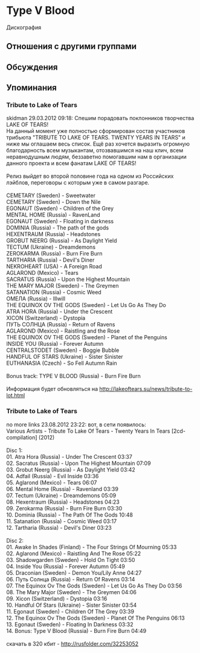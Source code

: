 # Type V Blood

Дискография

## Отношения с другими группами


## Обсуждения


## Упоминания

### Tribute to Lake of Tears

skidman 29.03.2012 09:18:
Спешим порадовать поклонников творчества LAKE OF TEARS!<BR>На данный момент уже полностью сформирован состав участников трибьюта "TRIBUTE TO LAKE OF TEARS. TWENTY YEARS IN TEARS" и ниже мы оглашаем весь список. Ещё раз хочется выразить огромную благодарность всем музыкантам, отозвавшимся на наш клич, всем неравнодушным людям, беззаветно помогавшим нам в организации данного проекта и всем фанатам LAKE OF TEARS!<BR><BR>Релиз выйдет во второй половине года на одном из Российских лэйблов, переговоры с которым уже в самом разгаре.<BR><BR>CEMETARY (Sweden) - Sweetwater<BR>CEMETARY (Sweden) - Down the Nile<BR>EGONAUT (Sweden) - Children of the Grey<BR>MENTAL HOME (Russia) - RavenLand<BR>EGONAUT (Sweden) - Floating in darkness<BR>DOMINIA (Russia) - The path of the gods<BR>HEXENTRAUM (Russia) - Headstones<BR>GROBUT NEERG (Russia) - As Daylight Yield<BR>TECTUM (Ukraine) - Dreamdemons<BR>ZEROKARMA (Russia) - Burn Fire Burn<BR>TARTHARIA (Russia) - Devil's Diner<BR>NEKROHEART (USA) - A Foreign Road<BR>AGLAROND (Mexico) - Tears<BR>SACRATUS (Russia) - Upon the Highest Mountain<BR>THE MARY MAJOR (Sweden) - The Greymen<BR>SATANATION (Russia) - Cosmic Weed<BR>ОМЕЛА (Russia) - Illwill<BR>THE EQUINOX OV THE GODS (Sweden) - Let Us Go As They Do<BR>ATRA HORA (Russia) - Under the Crescent<BR>XICON (Switzerland) - Dystopia<BR>ПУТЬ СОЛНЦА (Russia) - Return of Ravens<BR>AGLAROND (Mexico) - Raistling and the Rose<BR>THE EQUINOX OV THE GODS (Sweden) - Planet of the Penguins<BR>INSIDE YOU (Russia) - Forever Autumn<BR>CENTRALSTODET (Sweden) - Boggie Bubble<BR>HANDFUL OF STARS (Ukraine) - Sister Sinister<BR>EUTHANASIA (Czech) - So Fell Autumn Rain<BR><BR>Bonus track: TYPE V BLOOD (Russia) - Burn Fire Burn<BR><BR>Информация будет обновляться на <A HREF="http://lakeoftears.su/news/tribute-to-lot.html" TARGET="_blank">http://lakeoftears.su/news/tribute-to-lot.html</A>

### Tribute to Lake of Tears

no more links 23.08.2012 23:22:
вот, в сети появилось: <BR>Various Artists - Tribute To Lake Of Tears - Twenty Years In Tears [2cd-compilation] (2012)<BR><BR>Disc 1:<BR>01. Atra Hora (Russia) - Under The Crescent 03:37<BR>02. Sacratus (Russia) - Upon The Highest Mountain 07:09<BR>03. Grobut Neerg (Russia) - As Daylight Yield 03:42<BR>04. Adfail (Russia) - Evil Inside 03:36<BR>05. Aglarond (Mexico) - Tears 06:07<BR>06. Mental Home (Russia) - Ravenland 03:39<BR>07. Tectum (Ukraine) - Dreamdemons 05:09<BR>08. Hexentraum (Russia) - Headstones 04:23<BR>09. Zerokarma (Russia) - Burn Fire Burn 03:30<BR>10. Dominia (Russia) - The Path Of The Gods 10:48<BR>11. Satanation (Russia) - Cosmic Weed 03:17<BR>12. Tartharia (Russia) - Devil's Diner 03:23<BR><BR>Disc 2:<BR>01. Awake In Shades (Finland) - The Four Strings Of Mourning 05:33<BR>02. Aglarond (Mexico) - Raistling And The Rose 05:22<BR>03. Shadowgarden (Sweden) - Hold On Tight 03:50<BR>04. Inside You (Russia) - Forever Autumn 05:49<BR>05. Draconian (Sweden) - Demon You/Lily Anne 04:27<BR>06. Путь Солнца (Russia) - Return Of Ravens 03:14<BR>07. The Equinox Ov The Gods (Sweden) - Let Us Go As They Do 03:56<BR>08. The Mary Major (Sweden) - The Greymen 04:06<BR>09. Xicon (Switzerland) - Dystopia 03:16<BR>10. Handful Of Stars (Ukraine) - Sister Sinister 03:54<BR>11. Egonaut (Sweden) - Children Of The Grey 03:39<BR>12. The Equinox Ov The Gods (Sweden) - Planet Of The Penguins 06:13<BR>13. Egonaut (Sweden) - Floating In Darkness 03:32<BR>14. Bonus: Type V Blood (Russia) - Burn Fire Burn 04:49<BR><BR>скачать в 320 кбит - <A HREF="http://rusfolder.com/32253052" TARGET="_blank">http://rusfolder.com/32253052</A>


